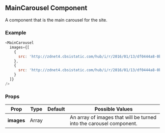 ## MainCarousel Component
A component that is the main carousel for the site.

### Example

```js
<MainCarousel
  images={[
    {
      src: 'http://zdnet4.cbsistatic.com/hub/i/r/2016/01/13/df0444a8-0bcd-46cc-b9d4-e5be56a36341/resize/770xauto/cd213f8602843b807ed63aef891203c7/image.jpg',
    },
    {
      src: 'http://zdnet4.cbsistatic.com/hub/i/r/2016/01/13/df0444a8-0bcd-46cc-b9d4-e5be56a36341/resize/770xauto/cd213f8602843b807ed63aef891203c7/image.jpg',
    }
  ]}
/>
```

### Props

| Prop          | Type     | Default     | Possible Values
| ------------- | -------- | ----------- | ---------------------------------------------
| **images**    | Array   |             | An array of images that will be turned into the carousel component.
